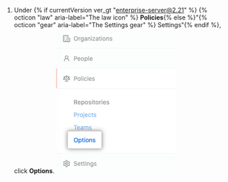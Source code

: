 1. Under {% if currentVersion ver_gt "enterprise-server@2.21" %} {% octicon "law" aria-label="The law icon" %} **Policies**{% else %}"{% octicon "gear" aria-label="The Settings gear" %} Settings"{% endif %}, click **Options**. ![Enterpriseアカウント設定サイドバー内のオプションタブ](/assets/images/enterprise/business-accounts/settings-options-tab.png)
